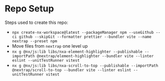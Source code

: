 # Repo Setup

Steps used to create this repo:

- `npx create-nx-workspace@latest --packageManager npm --useGithub --ci github --skipGit --formatter prettier --bundler vite --name nextrap --preset npm`
- Move files from `nextrap` one level up
- `nx g @nx/js:lib libs/nxa-element-highlighter --publishable --importPath @nextrap/element-highlighter --bundler vite --linter eslint --unitTestRunner vitest`
- `nx g @nx/js:lib libs/nxa-scroll-to-top --publishable --importPath @nextrap/scroll-to-top --bundler vite --linter eslint --unitTestRunner vitest`
